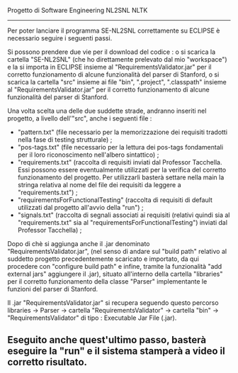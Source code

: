 
Progetto di Software Engineering
NL2SNL 
NLTK

------------------------------------------------------------------------

Per poter lanciare il programma SE-NL2SNL correttamente su ECLIPSE è necessario seguire i seguenti passi.

Si possono prendere due vie per il download del codice : 
o si scarica la cartella "SE-NL2SNL" (che ho direttamente prelevato dal mio "workspace") e la si importa in ECLIPSE insieme al "RequirementsValidator.jar" per il corretto funzionamento di alcune funzionalità del parser di Stanford,
o si scarica la cartella "src" insieme ai file "bin", ".project", ".classpath" insieme al "RequirementsValidator.jar" per il corretto funzionamento di alcune funzionalità del parser di Stanford.

Una volta scelta una delle due suddette strade, andranno inseriti nel progetto, a livello dell'"src", anche i seguenti file :

- "pattern.txt" (file necessario per la memorizzazione dei requisiti tradotti nella fase di testing strutturale) ;
- "pos-tags.txt" (file necessario per la lettura dei pos-tags fondamentali per il loro riconoscimento nell'albero sintattico) ;
- "requirements.txt" (raccolta di requisiti inviati dal Professor Tacchella. Essi possono essere eventualmente utilizzati per la verifica del corretto funzionamento del progetto. Per utilizzarli basterà settare nella main la stringa relativa al nome del file dei requisiti da leggere a "requirements.txt") ;
- "requirementsForFunctionalTesting" (raccolta di requisiti di default utilizzati dal progetto all'avvio della "run") ;
- "signals.txt" (raccolta di segnali associati ai requisiti (relativi quindi sia al "requirements.txt" sia al "requirementsForFunctionalTesting") inviati dal Professor Tacchella) ;

Dopo di chè si aggiunga anche il .jar denominato "RequirementsValidator.jar", (nel senso di andare sul "build path" relativo al suddetto progetto precedentemente scaricato e importato, da qui procedere con "configure build path" e infine, tramite la funzionalità "add external jars" aggiungere il .jar), situato all'interno della cartella "libraries" per il corretto funzionamento della classe "Parser" implementante le funzioni del parser di Stanford.

Il .jar "RequirementsValidator.jar" si recupera seguendo questo percorso libraries -> Parser -> cartella "RequirementsValidator" -> cartella "bin" -> "RequirementsValidator" di tipo : Executable Jar File (.jar).

Eseguito anche quest'ultimo passo, basterà eseguire la "run" e il sistema stamperà a video il corretto risultato.
------------------------------------------------------------------------
